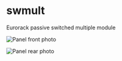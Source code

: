 # swmult
Eurorack passive switched multiple module


![Panel front photo](https://github.com/mplsartindustry/swmult/raw/main/images/front.jpg)

![Panel rear photo](https://github.com/mplsartindustry/swmult/raw/main/images/rear.jpg)
